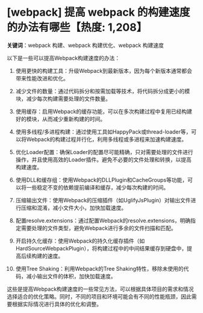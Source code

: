 # [webpack] 提高 webpack 的构建速度的办法有哪些【热度: 1,208】

**关键词**：webpack 构建、webpack 构建优化、webpack 构建速度

以下是一些可以提高Webpack构建速度的办法：

1. 使用更快的构建工具：升级Webpack到最新版本，因为每个新版本通常都会带来性能改进和优化。
   
2. 减少文件的数量：通过代码拆分和按需加载等技术，将代码拆分成更小的模块，减少每次构建需要处理的文件数量。
   
3. 使用缓存：启用Webpack的缓存功能，可以在多次构建过程中复用已经构建好的模块，从而减少重新构建的时间。
   
4. 使用多线程/多进程构建：通过使用工具如HappyPack或thread-loader等，可以将Webpack的构建过程并行化，利用多线程或多进程来加速构建速度。
   
5. 优化Loader配置：确保Loader的配置尽可能精确，只对需要处理的文件进行操作，并且使用高效的Loader插件。避免不必要的文件处理和转换，以提高构建速度。

6. 使用DLL和缓存组：使用Webpack的DLLPlugin和CacheGroups等功能，可以将一些稳定不变的依赖提前编译和缓存，减少每次构建的时间。

7. 压缩输出文件：使用Webpack的压缩插件（如UglifyJsPlugin）对输出文件进行压缩和混淆，减小文件大小，加快加载速度。

8. 配置resolve.extensions：通过配置Webpack的resolve.extensions，明确指定需要处理的文件类型，避免Webpack进行多余的文件扫描和匹配。

9. 开启持久化缓存：使用Webpack的持久化缓存插件（如HardSourceWebpackPlugin），将构建过程中的中间结果缓存到硬盘中，提高后续构建的速度。

10. 使用Tree Shaking：利用Webpack的Tree Shaking特性，移除未使用的代码，减小输出文件的体积，加快加载速度。

这些是提高Webpack构建速度的一些常见方法，可以根据具体项目的需求和情况选择适合的优化策略。同时，不同的项目和环境可能会有不同的性能瓶颈，因此需要根据实际情况进行具体的优化和调整。
